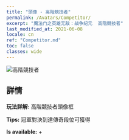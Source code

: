 ```yaml
---
title: "頭像 - 高階競技者"
permalink: /Avatars/Competitor/
excerpt: "魔法门之英雄无敌：战争纪元  高階競技者"
last_modified_at: 2021-06-08
locale: cn
ref: "Competitor.md"
toc: false
classes: wide
---
```

 ![高階競技者](/images/a/avatarFrame_2.png)

## 詳情

 **玩法詳解:** 高階競技者頭像框 

 **Tips:** 冠軍對決到達傳奇段位可獲得 

 **Is available:**  + 

